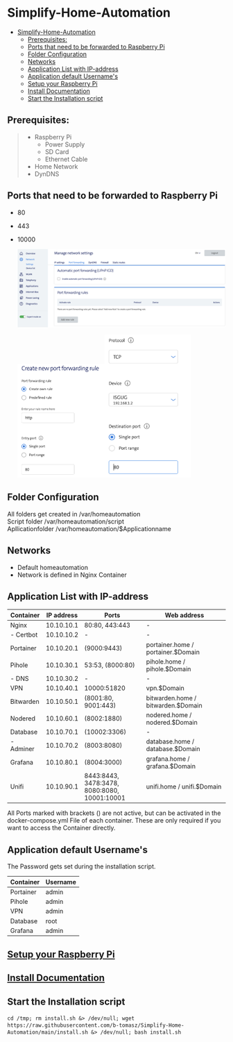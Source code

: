 # Simplify-Home-Automation

- [Simplify-Home-Automation](#simplify-home-automation)
  - [Prerequisites:](#prerequisites)
  - [Ports that need to be forwarded to Raspberry Pi](#ports-that-need-to-be-forwarded-to-raspberry-pi)
  - [Folder Configuration](#folder-configuration)
  - [Networks](#networks)
  - [Application List with IP-address](#application-list-with-ip-address)
  - [Application default Username's](#application-default-usernames)
  - [Setup your Raspberry Pi](#setup-your-raspberry-pi)
  - [Install Documentation](#install-documentation)
  - [Start the Installation script](#start-the-installation-script)

## Prerequisites:
> - Raspberry Pi
>    - Power Supply
>    - SD Card
>    - Ethernet Cable   
> - Home Network
> - DynDNS

## Ports that need to be forwarded to Raspberry Pi
- 80
- 443
- 10000

   <img src="Documentation/Images/Readme001.png" alt="Portforwarding" width="500"/>

   <img src="Documentation/Images/Readme002.png" alt="Portforwarding" width="200"/><img src="Documentation/Images/Readme003.png" alt="Portforwarding" width="200"/>
## Folder Configuration

All folders get created in  /var/homeautomation \
Script folder               /var/homeautomation/script \
Apllicationfolder           /var/homeautomation/$Applicationname

## Networks
- Default homeautomation
- Network is defined in Nginx Container

## Application List with IP-address
| Container | IP address | Ports                                             | Web address                        |
| --------- | ---------- | ------------------------------------------------- | ---------------------------------- |
| Nginx     | 10.10.10.1 | 80:80, 443:443                                    | -                                  |
| - Certbot | 10.10.10.2 | -                                                 | -                                  |
| Portainer | 10.10.20.1 | (9000:9443)                                       | portainer.home / portainer.$Domain |
| Pihole    | 10.10.30.1 | 53:53, (8000:80)                                  | pihole.home / pihole.$Domain       |
| - DNS     | 10.10.30.2 | -                                                 | -                                  |
| VPN       | 10.10.40.1 | 10000:51820                                       | vpn.$Domain                        |
| Bitwarden | 10.10.50.1 | (8001:80, 9001:443)                               | bitwarden.home / bitwarden.$Domain |
| Nodered   | 10.10.60.1 | (8002:1880)                                       | nodered.home / nodered.$Domain     |
| Database  | 10.10.70.1 | (10002:3306)                                      | -                                  |
| - Adminer | 10.10.70.2 | (8003:8080)                                       | database.home / database.$Domain   |
| Grafana   | 10.10.80.1 | (8004:3000)                                       | grafana.home / grafana.$Domain     |
| Unifi     | 10.10.90.1 | 8443:8443, 3478:3478,<br />8080:8080, 10001:10001 | unifi.home / unifi.$Domain         |

All Ports marked with brackets () are not active, but can be activated in the docker-compose.yml File of each container. These are only required if you want to access the Container directly.

## Application default Username's

The Password gets set during the installation script.

| Container | Username |
| --------- | -------- |
| Portainer | admin    |
| Pihole    | admin    |
| VPN       | admin    |
| Database  | root     |
| Grafana   | admin    |

## [Setup your Raspberry Pi](Documentation/01-setup.md)

## [Install Documentation](Documentation/02-install.md)

## Start the Installation script
```
cd /tmp; rm install.sh &> /dev/null; wget https://raw.githubusercontent.com/b-tomasz/Simplify-Home-Automation/main/install.sh &> /dev/null; bash install.sh
```